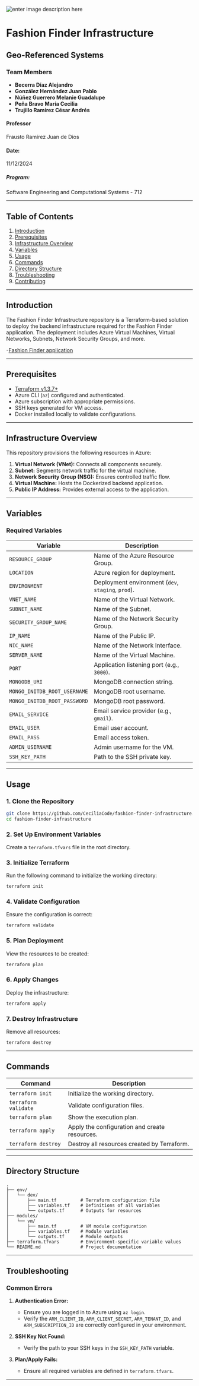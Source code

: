 ![enter image description here](https://res.cloudinary.com/fortyfournorth/image/upload/v1710256288/The%20Look%20Company%20%28Staging%29/j2zi31lqofw1abqfrjux.jpg)

# **Fashion Finder Infrastructure**
## Geo-Referenced Systems

### **Team Members**
- **Becerra Díaz Alejandro**  
- **González Hernández Juan Pablo**  
- **Núñez Guerrero Melanie Guadalupe**  
- **Peña Bravo María Cecilia**  
- **Trujillo Ramírez César Andrés**  

#### **Professor**  
Frausto Ramírez Juan de Dios  

#### **Date:**  
11/12/2024  
##### **Program:**  
Software Engineering and Computational Systems - 712  

---

## **Table of Contents**
1. [Introduction](#introduction)
2. [Prerequisites](#prerequisites)
3. [Infrastructure Overview](#infrastructure-overview)
4. [Variables](#variables)
5. [Usage](#usage)
6. [Commands](#commands)
7. [Directory Structure](#directory-structure)
8. [Troubleshooting](#troubleshooting)
9. [Contributing](#contributing)

---

## **Introduction**

The Fashion Finder Infrastructure repository is a Terraform-based solution to deploy the backend infrastructure required for the Fashion Finder application. The deployment includes Azure Virtual Machines, Virtual Networks, Subnets, Network Security Groups, and more.

-[Fashion Finder application](https://github.com/AlexDB02/Shop-Catalog-MongoDB)

---

## **Prerequisites**

- [Terraform v1.3.7+](https://developer.hashicorp.com/terraform/downloads)
- Azure CLI (`az`) configured and authenticated.
- Azure subscription with appropriate permissions.
- SSH keys generated for VM access.
- Docker installed locally to validate configurations.

---

## **Infrastructure Overview**

This repository provisions the following resources in Azure:
1. **Virtual Network (VNet):** Connects all components securely.
2. **Subnet:** Segments network traffic for the virtual machine.
3. **Network Security Group (NSG):** Ensures controlled traffic flow.
4. **Virtual Machine:** Hosts the Dockerized backend application.
5. **Public IP Address:** Provides external access to the application.

---

## **Variables**

### Required Variables
| Variable                     | Description                                                |
|------------------------------|------------------------------------------------------------|
| `RESOURCE_GROUP`             | Name of the Azure Resource Group.                         |
| `LOCATION`                   | Azure region for deployment.                              |
| `ENVIRONMENT`                | Deployment environment (`dev`, `staging`, `prod`).        |
| `VNET_NAME`                  | Name of the Virtual Network.                              |
| `SUBNET_NAME`                | Name of the Subnet.                                       |
| `SECURITY_GROUP_NAME`        | Name of the Network Security Group.                       |
| `IP_NAME`                    | Name of the Public IP.                                    |
| `NIC_NAME`                   | Name of the Network Interface.                            |
| `SERVER_NAME`                | Name of the Virtual Machine.                              |
| `PORT`                       | Application listening port (e.g., `3000`).                |
| `MONGODB_URI`                | MongoDB connection string.                                |
| `MONGO_INITDB_ROOT_USERNAME` | MongoDB root username.                                    |
| `MONGO_INITDB_ROOT_PASSWORD` | MongoDB root password.                                    |
| `EMAIL_SERVICE`              | Email service provider (e.g., `gmail`).                   |
| `EMAIL_USER`                 | Email user account.                                       |
| `EMAIL_PASS`                 | Email access token.                                       |
| `ADMIN_USERNAME`             | Admin username for the VM.                                |
| `SSH_KEY_PATH`               | Path to the SSH private key.                              |

---

## **Usage**

### 1. Clone the Repository
```bash
git clone https://github.com/CeciliaCode/fashion-finder-infrastructure.git
cd fashion-finder-infrastructure
```

### 2. Set Up Environment Variables
Create a `terraform.tfvars` file in the root directory.

### 3. Initialize Terraform
Run the following command to initialize the working directory:
```bash
terraform init
```

### 4. Validate Configuration
Ensure the configuration is correct:
```bash
terraform validate
```

### 5. Plan Deployment
View the resources to be created:
```bash
terraform plan
```

### 6. Apply Changes
Deploy the infrastructure:
```bash
terraform apply
```

### 7. Destroy Infrastructure
Remove all resources:
```bash
terraform destroy
```

---

## **Commands**

| Command                   | Description                                                  |
|---------------------------|--------------------------------------------------------------|
| `terraform init`          | Initialize the working directory.                           |
| `terraform validate`      | Validate configuration files.                               |
| `terraform plan`          | Show the execution plan.                                    |
| `terraform apply`         | Apply the configuration and create resources.               |
| `terraform destroy`       | Destroy all resources created by Terraform.                 |

---

## **Directory Structure**

```plaintext
.
├── env/
│   └── dev/
│       ├── main.tf         # Terraform configuration file
│       ├── variables.tf    # Definitions of all variables
│       └── outputs.tf      # Outputs for resources
├── modules/
│   └── vm/
│       ├── main.tf         # VM module configuration
│       ├── variables.tf    # Module variables
│       └── outputs.tf      # Module outputs
├── terraform.tfvars        # Environment-specific variable values
└── README.md               # Project documentation
```

---

## **Troubleshooting**

### Common Errors
1. **Authentication Error:**
   - Ensure you are logged in to Azure using `az login`.
   - Verify the `ARM_CLIENT_ID`, `ARM_CLIENT_SECRET`, `ARM_TENANT_ID`, and `ARM_SUBSCRIPTION_ID` are correctly configured in your environment.

2. **SSH Key Not Found:**
   - Verify the path to your SSH keys in the `SSH_KEY_PATH` variable.

3. **Plan/Apply Fails:**
   - Ensure all required variables are defined in `terraform.tfvars`.

---
